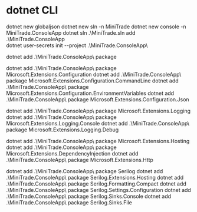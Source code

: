 # dotnet CLI

dotnet new globaljson
dotnet new sln -n MiniTrade
dotnet new console -n MiniTrade.ConsoleApp
dotnet sln .\MiniTrade.sln add .\MiniTrade.ConsoleApp\
dotnet user-secrets init --project .\MiniTrade.ConsoleApp\

dotnet add .\MiniTrade.ConsoleApp\ package 

dotnet add .\MiniTrade.ConsoleApp\ package Microsoft.Extensions.Configuration
dotnet add .\MiniTrade.ConsoleApp\ package Microsoft.Extensions.Configuration.CommandLine
dotnet add .\MiniTrade.ConsoleApp\ package Microsoft.Extensions.Configuration.EnvironmentVariables
dotnet add .\MiniTrade.ConsoleApp\ package Microsoft.Extensions.Configuration.Json

dotnet add .\MiniTrade.ConsoleApp\ package Microsoft.Extensions.Logging
dotnet add .\MiniTrade.ConsoleApp\ package Microsoft.Extensions.Logging.Console
dotnet add .\MiniTrade.ConsoleApp\ package Microsoft.Extensions.Logging.Debug

dotnet add .\MiniTrade.ConsoleApp\ package Microsoft.Extensions.Hosting
dotnet add .\MiniTrade.ConsoleApp\ package Microsoft.Extensions.DependencyInjection
dotnet add .\MiniTrade.ConsoleApp\ package Microsoft.Extensions.Http


dotnet add .\MiniTrade.ConsoleApp\ package Serilog
dotnet add .\MiniTrade.ConsoleApp\ package Serilog.Extensions.Hosting
dotnet add .\MiniTrade.ConsoleApp\ package Serilog.Formatting.Compact
dotnet add .\MiniTrade.ConsoleApp\ package Serilog.Settings.Configuration
dotnet add .\MiniTrade.ConsoleApp\ package Serilog.Sinks.Console
dotnet add .\MiniTrade.ConsoleApp\ package Serilog.Sinks.File
